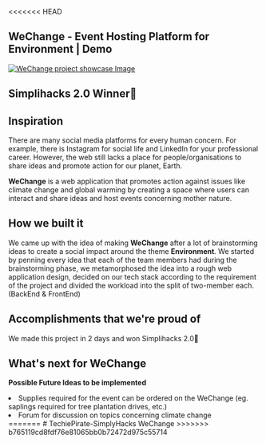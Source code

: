 <<<<<<< HEAD

## WeChange - Event Hosting Platform for Environment | Demo

[![WeChange project showcase Image](https://i.ytimg.com/vi/uKH4lSk7ulk/maxresdefault.jpg?sqp=-oaymwEmCIAKENAF8quKqQMa8AEB-AH-CYAC0AWKAgwIABABGEAgZSgPMA8=&rs=AOn4CLCkQxFlOY_PvJ5GQjVHI76WJYrs6A)](https://www.youtube.com/watch?v=uKH4lSk7ulk)

## Simplihacks 2.0 Winner🥇

## Inspiration
There are many social media platforms for every human concern. For example, there is Instagram for social life and LinkedIn for your professional career. However, the web still lacks a place for people/organisations to share ideas and promote action for our planet, Earth.

**WeChange**  is a web application that promotes action against issues like climate change and global warming by creating a space where users can interact and share ideas and host events concerning mother nature. 

## How we built it
We came up with the idea of making **WeChange** after a lot of brainstorming ideas to create a social impact around the theme **Environment**.
We started by penning every idea that each of the team members had during the brainstorming phase, we metamorphosed the idea into a rough web application design,
decided on our tech stack according to the requirement of the project and divided the workload into the split of two-member each. (BackEnd & FrontEnd)

## Accomplishments that we're proud of
We made this project in 2 days and won Simplihacks 2.0🥇

## What's next for WeChange

**Possible Future Ideas to be implemented**
<li>Supplies required for the event can be ordered on the WeChange (eg. saplings required for tree plantation drives, etc.) </li>
<li> Forum for discussion on topics concerning climate change</li>
=======
# TechiePirate-SimplyHacks
WeChange
>>>>>>> b765119cd8fdf76e81065bb0b72472d975c55714
